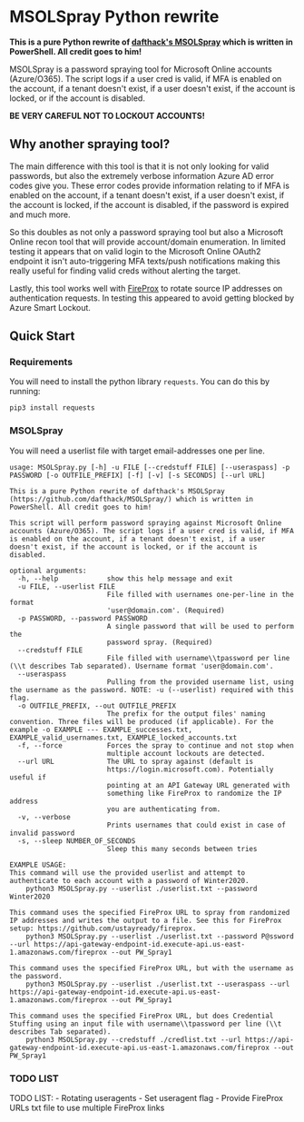 # MSOLSpray Python rewrite
**This is a pure Python rewrite of [dafthack's MSOLSpray](https://github.com/dafthack/MSOLSpray/) which is written in PowerShell. All credit goes to him!**

MSOLSpray is a password spraying tool for Microsoft Online accounts (Azure/O365). The script logs if a user cred is valid, if MFA is enabled on the account, if a tenant doesn't exist, if a user doesn't exist, if the account is locked, or if the account is disabled. 

**BE VERY CAREFUL NOT TO LOCKOUT ACCOUNTS!**

## Why another spraying tool?
The main difference with this tool is that it is not only looking for valid passwords, but also the extremely verbose information Azure AD error codes give you. These error codes provide information relating to if MFA is enabled on the account, if a tenant doesn't exist, if a user doesn't exist, if the account is locked, if the account is disabled, if the password is expired and much more.

So this doubles as not only a password spraying tool but also a Microsoft Online recon tool that will provide account/domain enumeration. In limited testing it appears that on valid login to the Microsoft Online OAuth2 endpoint it isn't auto-triggering MFA texts/push notifications making this really useful for finding valid creds without alerting the target.

Lastly, this tool works well with [FireProx](https://github.com/ustayready/fireprox) to rotate source IP addresses on authentication requests. In testing this appeared to avoid getting blocked by Azure Smart Lockout.

## Quick Start
### Requirements

You will need to install the python library `requests`. You can do this by running:
```
pip3 install requests
```

### MSOLSpray

You will need a userlist file with target email-addresses one per line. 
```
usage: MSOLSpray.py [-h] -u FILE [--credstuff FILE] [--useraspass] -p PASSWORD [-o OUTFILE_PREFIX] [-f] [-v] [-s SECONDS] [--url URL]

This is a pure Python rewrite of dafthack's MSOLSpray (https://github.com/dafthack/MSOLSpray/) which is written in PowerShell. All credit goes to him!

This script will perform password spraying against Microsoft Online accounts (Azure/O365). The script logs if a user cred is valid, if MFA is enabled on the account, if a tenant doesn't exist, if a user doesn't exist, if the account is locked, or if the account is disabled.

optional arguments:
  -h, --help            show this help message and exit
  -u FILE, --userlist FILE
                        File filled with usernames one-per-line in the format
                        'user@domain.com'. (Required)
  -p PASSWORD, --password PASSWORD
                        A single password that will be used to perform the
                        password spray. (Required)
  --credstuff FILE
                        File filled with username\\tpassword per line (\\t describes Tab separated). Username format 'user@domain.com'.
  --useraspass
                        Pulling from the provided username list, using the username as the password. NOTE: -u (--userlist) required with this flag.
  -o OUTFILE_PREFIX, --out OUTFILE_PREFIX
                        The prefix for the output files' naming convention. Three files will be produced (if applicable). For the example -o EXAMPLE --- EXAMPLE_successes.txt, EXAMPLE_valid_usernames.txt, EXAMPLE_locked_accounts.txt
  -f, --force           Forces the spray to continue and not stop when
                        multiple account lockouts are detected.
  --url URL             The URL to spray against (default is
                        https://login.microsoft.com). Potentially useful if
                        pointing at an API Gateway URL generated with
                        something like FireProx to randomize the IP address
                        you are authenticating from.
  -v, --verbose
                        Prints usernames that could exist in case of invalid password
  -s, --sleep NUMBER_OF_SECONDS
                        Sleep this many seconds between tries

EXAMPLE USAGE:
This command will use the provided userlist and attempt to authenticate to each account with a password of Winter2020.
    python3 MSOLSpray.py --userlist ./userlist.txt --password Winter2020

This command uses the specified FireProx URL to spray from randomized IP addresses and writes the output to a file. See this for FireProx setup: https://github.com/ustayready/fireprox.
    python3 MSOLSpray.py --userlist ./userlist.txt --password P@ssword --url https://api-gateway-endpoint-id.execute-api.us-east-1.amazonaws.com/fireprox --out PW_Spray1

This command uses the specified FireProx URL, but with the username as the password.
    python3 MSOLSpray.py --userlist ./userlist.txt --useraspass --url https://api-gateway-endpoint-id.execute-api.us-east-1.amazonaws.com/fireprox --out PW_Spray1    

This command uses the specified FireProx URL, but does Credential Stuffing using an input file with username\\tpassword per line (\\t describes Tab separated).
    python3 MSOLSpray.py --credstuff ./credlist.txt --url https://api-gateway-endpoint-id.execute-api.us-east-1.amazonaws.com/fireprox --out PW_Spray1 
```
### TODO LIST
TODO LIST:
    - Rotating useragents
    - Set useragent flag
    - Provide FireProx URLs txt file to use multiple FireProx links